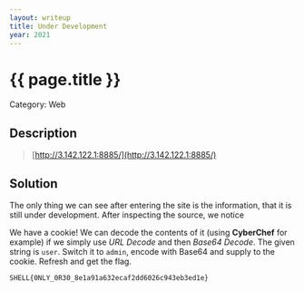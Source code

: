```yaml
---
layout: writeup
title: Under Development
year: 2021
---
```

# {{ page.title }}
Category: Web

## Description

> [http://3.142.122.1:8885/](http://3.142.122.1:8885/)

## Solution

The only thing we can see after entering the site is the information, that it is still under development. After inspecting the source, we notice *<!--TODO: Develop auth, buy some cookies from the supermarket-->*

We have a cookie! We can decode the contents of it (using **CyberChef** for example) if we simply use *URL Decode* and then *Base64 Decode*. The given string is `user`. Switch it to `admin`, encode with Base64 and supply to the cookie. Refresh and get the flag.

```
SHELL{0NLY_0R30_8e1a91a632ecaf2dd6026c943eb3ed1e}
```